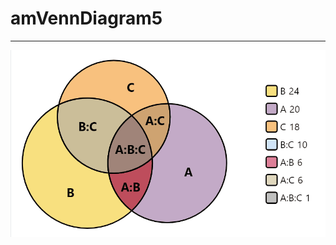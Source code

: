 # amVennDiagram5

___

![](https://raw.githubusercontent.com/stla/amVennDiagram5/main/inst/gif/amVennDiagram.gif)
